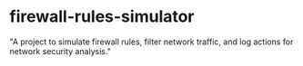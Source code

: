 # firewall-rules-simulator
"A project to simulate firewall rules, filter network traffic, and log actions for network security analysis."
